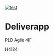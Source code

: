 [![test](https://github.com/alexisreis/Deliverapp/actions/workflows/test.yml/badge.svg?branch=main&event=push)](https://github.com/alexisreis/Deliverapp/actions/workflows/test.yml)
# Deliverapp
PLD Agile 4IF

H4124
